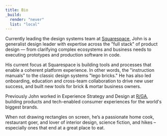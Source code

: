 ```yaml
---
title: Bio
_build:
  render: "never"
  list: "local"
---
```


Currently leading the design systems team at [Squarespace][1], John is a generalist design leader with expertise across the "full stack" of product design — from clarifying complex ecosystems and business needs to executing prototypes and production software in code.

His current focus at Squarespace is building tools and processes that enable a coherent platform experience. In other words, the "instruction manuals" to the classic design systems "lego bricks." He has also led onboarding, education and cross-team collaboration to drive new user success, and built new tools for brick & mortar business owners. 

Previously John worked in Experience Strategy and Design at [R/GA][2], building products and tech-enabled consumer experiences for the world's biggest brands.

When not drawing rectangles on screen, he’s a passionate home cook, restaurant goer, and lover of interior design, science fiction, and hikes – especially ones that end at a great place to eat.

[1]: https://squarespace.com
[2]: https://rga.com
